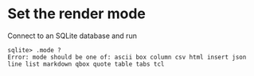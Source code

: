 # Set the render mode

Connect to an SQLite database and run

```sqlite
sqlite> .mode ?
Error: mode should be one of: ascii box column csv html insert json line list markdown qbox quote table tabs tcl
```
